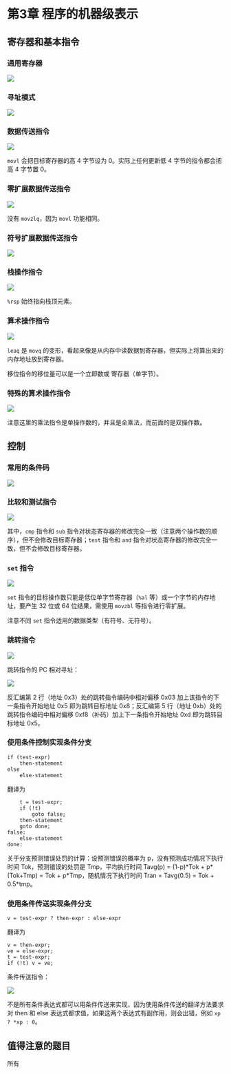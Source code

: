 # 第3章 程序的机器级表示

## 寄存器和基本指令

### 通用寄存器

![](media/15723944115795.jpg)

### 寻址模式

![](media/15723945443198.jpg)

### 数据传送指令

![](media/15723962201121.jpg)

`movl` 会把目标寄存器的高 4 字节设为 0。实际上任何更新低 4 字节的指令都会把高 4 字节置 0。

### 零扩展数据传送指令

![](media/15723962368661.jpg)

没有 `movzlq`，因为 `movl` 功能相同。

### 符号扩展数据传送指令

![](media/15723962506586.jpg)

### 栈操作指令

![](media/15724032647476.jpg)

`%rsp` 始终指向栈顶元素。

### 算术操作指令

![](media/15724035265021.jpg)

`leaq` 是 `movq` 的变形，看起来像是从内存中读数据到寄存器，但实际上将算出来的内存地址放到寄存器。

移位指令的移位量可以是一个立即数或 $%cl$ 寄存器（单字节）。

### 特殊的算术操作指令

![](media/15724158467942.jpg)

注意这里的乘法指令是单操作数的，并且是全乘法，而前面的是双操作数。

## 控制

### 常用的条件码

![](media/15725071164541.jpg)

### 比较和测试指令

![](media/15725074231716.jpg)

其中，`cmp` 指令和 `sub` 指令对状态寄存器的修改完全一致（注意两个操作数的顺序），但不会修改目标寄存器；`test` 指令和 `and` 指令对状态寄存器的修改完全一致，但不会修改目标寄存器。

### `set` 指令

![](media/15725075744677.jpg)

`set` 指令的目标操作数只能是低位单字节寄存器（`%al` 等）或一个字节的内存地址，要产生 32 位或 64 位结果，需使用 `movzbl` 等指令进行零扩展。

注意不同 `set` 指令适用的数据类型（有符号、无符号）。

### 跳转指令

![](media/15725093926392.jpg)

跳转指令的 PC 相对寻址：

![](media/15725102973324.jpg)

反汇编第 2 行（地址 0x3）处的跳转指令编码中相对偏移 0x03 加上该指令的下一条指令开始地址 0x5 即为跳转目标地址 0x8；反汇编第 5 行（地址 0xb）处的跳转指令编码中相对偏移 0xf8（补码）加上下一条指令开始地址 0xd 即为跳转目标地址 0x5。

### 使用条件控制实现条件分支

```
if (test-expr)
    then-statement
else
    else-statement
```

翻译为

```
    t = test-expr;
    if (!t)
        goto false;
    then-statement
    goto done;
false:
    else-statement
done:
```

关于分支预测错误处罚的计算：设预测错误的概率为 p，没有预测成功情况下执行时间 Tok，预测错误的处罚是 Tmp，平均执行时间 Tavg(p) = (1-p)\*Tok + p\*(Tok+Tmp) = Tok + p\*Tmp，随机情况下执行时间 Tran = Tavg(0.5) = Tok + 0.5\*tmp。

### 使用条件传送实现条件分支

```
v = test-expr ? then-expr : else-expr
```

翻译为

```
v = then-expr;
ve = else-expr;
t = test-expr;
if (!t) v = ve;
```

条件传送指令：

![](media/15725192403749.jpg)

不是所有条件表达式都可以用条件传送来实现，因为使用条件传送的翻译方法要求对 then 和 else 表达式都求值，如果这两个表达式有副作用，则会出错，例如 `xp ? *xp : 0`。

## 值得注意的题目

所有
